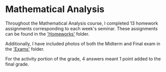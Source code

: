 # Mathematical Analysis

Throughout the Mathematical Analysis course, I completed 13 homework assignments corresponding to each week's seminar. These assignments can be found in the ['Homeworks'](Homeworks/) folder.

Additionally, I have included photos of both the Midterm and Final exam in the ['Exams'](Exams/) folder.

For the activity portion of the grade, 4 answers meant 1 point added to the final grade.
